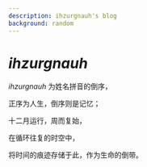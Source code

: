 ```yaml
---
description: ihzurgnauh's blog
background: random
---
```


*<h1>ihzurgnauh</h1>*

*ihzurgnauh* 为姓名拼音的倒序，

正序为人生，倒序则是记忆；

十二月运行，周而复始，

在循环往复的时空中，

将时间的痕迹存储于此，作为生命的倒带。


<div flex-auto />

